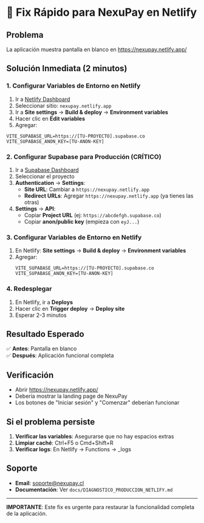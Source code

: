 # 🚀 Fix Rápido para NexuPay en Netlify

## Problema
La aplicación muestra pantalla en blanco en https://nexupay.netlify.app/

## Solución Inmediata (2 minutos)

### 1. Configurar Variables de Entorno en Netlify

1. Ir a [Netlify Dashboard](https://app.netlify.com/)
2. Seleccionar sitio: `nexupay.netlify.app`
3. Ir a **Site settings** → **Build & deploy** → **Environment variables**
4. Hacer clic en **Edit variables**
5. Agregar:

```
VITE_SUPABASE_URL=https://[TU-PROYECTO].supabase.co
VITE_SUPABASE_ANON_KEY=[TU-ANON-KEY]
```

### 2. Configurar Supabase para Producción (CRÍTICO)

1. Ir a [Supabase Dashboard](https://app.supabase.com/)
2. Seleccionar el proyecto
3. **Authentication** → **Settings**:
   - **Site URL**: Cambiar a `https://nexupay.netlify.app`
   - **Redirect URLs**: Agregar `https://nexupay.netlify.app` (ya tienes las otras)
4. **Settings** → **API**:
   - Copiar **Project URL** (ej: `https://abcdefgh.supabase.co`)
   - Copiar **anon/public key** (empieza con `eyJ...`)

### 3. Configurar Variables de Entorno en Netlify

1. En Netlify: **Site settings** → **Build & deploy** → **Environment variables**
2. Agregar:
   ```
   VITE_SUPABASE_URL=https://[TU-PROYECTO].supabase.co
   VITE_SUPABASE_ANON_KEY=[TU-ANON-KEY]
   ```

### 4. Redesplegar

1. En Netlify, ir a **Deploys**
2. Hacer clic en **Trigger deploy** → **Deploy site**
3. Esperar 2-3 minutos

## Resultado Esperado

✅ **Antes**: Pantalla en blanco  
✅ **Después**: Aplicación funcional completa

## Verificación

- Abrir https://nexupay.netlify.app/
- Debería mostrar la landing page de NexuPay
- Los botones de "Iniciar sesión" y "Comenzar" deberían funcionar

## Si el problema persiste

1. **Verificar las variables**: Asegurarse que no hay espacios extras
2. **Limpiar caché**: Ctrl+F5 o Cmd+Shift+R
3. **Verificar logs**: En Netlify → Functions → _logs

## Soporte

- **Email**: soporte@nexupay.cl
- **Documentación**: Ver `docs/DIAGNOSTICO_PRODUCCION_NETLIFY.md`

---

**IMPORTANTE**: Este fix es urgente para restaurar la funcionalidad completa de la aplicación.